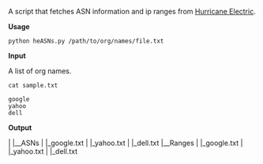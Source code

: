 A script that fetches ASN information and ip ranges from [Hurricane Electric](https://bgp.he.net.).

**Usage**
```
python heASNs.py /path/to/org/names/file.txt 
```
**Input**

A list of org names.

`cat sample.txt`
```
google
yahoo
dell
```

**Output**

|
|__ASNs
|  |_google.txt
|  |_yahoo.txt
|  |_dell.txt
|__Ranges
|  |_google.txt
|  |_yahoo.txt
|  |_dell.txt